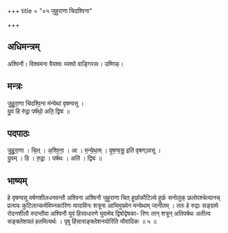 +++
title = "०५ जुहुराणा चिदश्विना"

+++
## अधिमन्त्रम्
अश्विनौ। विश्वमना वैयश्वः व्यश्वो वाङ्गिरसः। उष्णिक्।

## मन्त्रः
जु॒हु॒रा॒णा चि॑दश्वि॒ना म॑न्येथां वृषण्वसू ।  
यु॒वं हि रु॑द्रा॒ पर्ष॑थो॒ अति॒ द्विषः॑ ॥

## पदपाठः
जु॒हु॒रा॒णा । चि॒त् । अ॒श्वि॒ना॒ । आ । म॒न्ये॒था॒म् । वृ॒ष॒ण्व॒सू॒ इति॑ वृषण्ऽवसू ।  
यु॒वम् । हि । रु॒द्रा॒ । पर्ष॑थः । अति॑ । द्विषः॑ ॥

## भाष्यम्
हे वृषण्वसू वर्षणशीलधनवन्तौ अश्विना अश्विनौ जुहुराणा चित् हूर्छाकौटिल्ये हुर्छः सनोलुक् छलोपश्चेत्यानच् प्रत्ययः कुटिलान्कर्मविघ्नकारिणः मायाविनः शत्रूना आभिमुख्येन मन्येथाम् जानीतम् । ततः हे रुद्राः सङ्ग्रामे रोदनशीलौ रुदन्तौवा अश्विनौ युवं हिरवधारणे युवामेव द्विषोद्वेषका- रिणः तान् शत्रून् अतिपर्षथः अतीत्य सङ्क्लेशयतं हतमित्यर्थः । पृषु हिंसासङ्क्लेशनयोरिति भौवादिकः ॥ ५ ॥